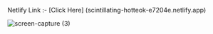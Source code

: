 Netlify Link :- [Click Here] (scintillating-hotteok-e7204e.netlify.app)

![screen-capture (3)](https://user-images.githubusercontent.com/88509277/219092111-4d53b67d-c4c7-4f08-b398-e7c231735290.gif)
